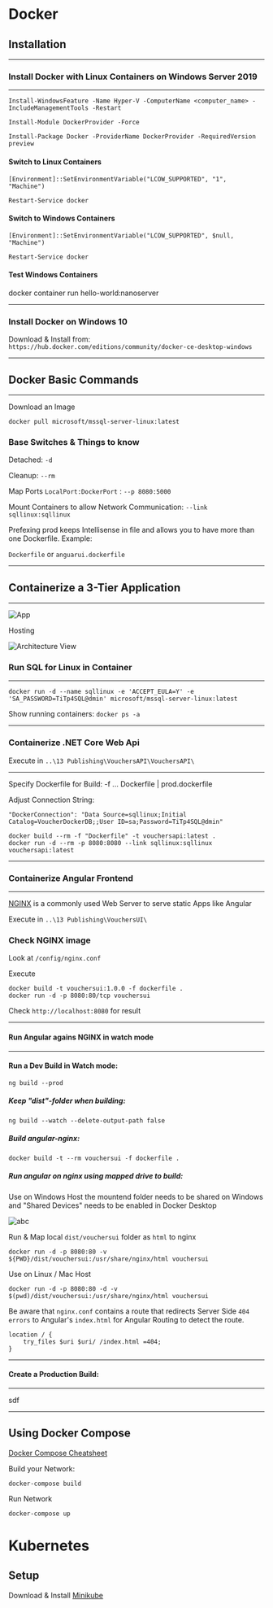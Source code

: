 # Docker

## Installation

---

### Install Docker with Linux Containers on Windows Server 2019

---

```auto
Install-WindowsFeature -Name Hyper-V -ComputerName <computer_name> -IncludeManagementTools -Restart

Install-Module DockerProvider -Force

Install-Package Docker -ProviderName DockerProvider -RequiredVersion preview
```

#### Switch to Linux Containers

```auto
[Environment]::SetEnvironmentVariable("LCOW_SUPPORTED", "1", "Machine")

Restart-Service docker
```

#### Switch to Windows Containers

```auto
[Environment]::SetEnvironmentVariable("LCOW_SUPPORTED", $null, "Machine")

Restart-Service docker
```

#### Test Windows Containers

docker container run hello-world:nanoserver

---

### Install Docker on Windows 10

Download & Install from: `https://hub.docker.com/editions/community/docker-ce-desktop-windows`

---

## Docker Basic Commands

---

Download an Image

`docker pull microsoft/mssql-server-linux:latest`

### Base Switches & Things to know

Detached: `-d`

Cleanup: `--rm`

Map Ports `LocalPort:DockerPort` : `--p 8080:5000`

Mount Containers to allow Network Communication: `--link sqllinux:sqllinux`

Prefexing prod keeps Intellisense in file and allows you to have more than one Dockerfile. Example:

`Dockerfile` or `anguarui.dockerfile`

---

## Containerize a 3-Tier Application

---

![App](_images/app.png)

Hosting

![Architecture View](_images/docker-onion.png)

### Run SQL for Linux in Container

---

`docker run -d --name sqllinux -e 'ACCEPT_EULA=Y' -e 'SA_PASSWORD=TiTp4SQL@dmin' microsoft/mssql-server-linux:latest`

Show running containers: `docker ps -a`

---

### Containerize .NET Core Web Api

Execute in `..\13 Publishing\VouchersAPI\VouchersAPI\`

---

Specify Dockerfile for Build: -f ... Dockerfile | prod.dockerfile

Adjust Connection String:

`"DockerConnection": "Data Source=sqllinux;Initial Catalog=VoucherDockerDB;;User ID=sa;Password=TiTp4SQL@dmin"`

```
docker build --rm -f "Dockerfile" -t vouchersapi:latest .
docker run -d --rm -p 8080:8080 --link sqllinux:sqllinux vouchersapi:latest
```

---

### Containerize Angular Frontend

---

[NGINX](https://www.nginx.com/) is a commonly used Web Server to serve static Apps like Angular

Execute in `..\13 Publishing\VouchersUI\`

### Check NGINX image

Look at `/config/nginx.conf`

Execute

```
docker build -t vouchersui:1.0.0 -f dockerfile .
docker run -d -p 8080:80/tcp vouchersui
```

Check `http://localhost:8080` for result

---

#### Run Angular agains NGINX in watch mode

---

#### Run a Dev Build in Watch mode:

`ng build --prod`

##### Keep "dist"-folder when building:

`ng build --watch --delete-output-path false`

##### Build angular-nginx:

`docker build -t --rm vouchersui -f dockerfile .`

##### Run angular on nginx using mapped drive to build:

Use on Windows Host the mountend folder needs to be shared on Windows and "Shared Devices" needs to be enabled in Docker Desktop

![abc](_images/windows-share.png)

Run & Map local `dist/vouchersui` folder as `html` to nginx

`docker run -d -p 8080:80 -v ${PWD}/dist/vouchersui:/usr/share/nginx/html vouchersui`

Use on Linux / Mac Host

`docker run -d -p 8080:80 -d -v $(pwd)/dist/vouchersui:/usr/share/nginx/html vouchersui`

Be aware that `nginx.conf` contains a route that redirects Server Side `404 errors` to Angular's `index.html` for Angular Routing to detect the route.

```auto
location / {
    try_files $uri $uri/ /index.html =404;
}
```

---

#### Create a Production Build:

---

sdf

---

## Using Docker Compose

[Docker Compose Cheatsheet](https://devhints.io/docker-compose)

Build your Network:

`docker-compose build`

Run Network

`docker-compose up`

# Kubernetes

## Setup

Download & Install [Minikube](https://kubernetes.io/docs/tasks/tools/install-minikube/)
